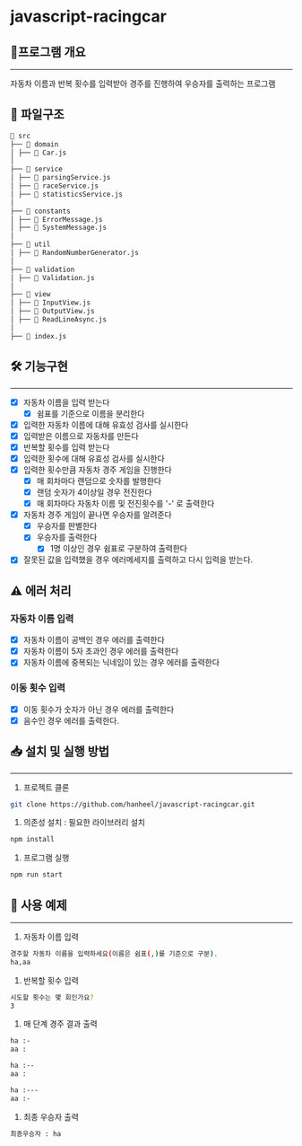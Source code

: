 # javascript-racingcar

## 📍프로그램 개요

---

자동차 이름과 반복 횟수를 입력받아 경주를 진행하여 우승자를 출력하는 프로그램

## 📁 파일구조

```bash
📂 src
├── 📂 domain
│ ├── 📄 Car.js
│
├── 📂 service
│ ├── 📄 parsingService.js
│ ├── 📄 raceService.js
│ ├── 📄 statisticsService.js
│
├── 📂 constants
│ ├── 📄 ErrorMessage.js
│ ├── 📄 SystemMessage.js
│
├── 📂 util
│ ├── 📄 RandomNumberGenerator.js
│
├── 📂 validation
│ ├── 📄 Validation.js
│
├── 📂 view
│ ├── 📄 InputView.js
│ ├── 📄 OutputView.js
│ ├── 📄 ReadLineAsync.js
│
├── 📄 index.js
```

## 🛠️ 기능구현

---

- [x] 자동차 이름을 입력 받는다
  - [x] 쉼표를 기준으로 이름을 분리한다
- [x] 입력한 자동차 이름에 대해 유효성 검사를 실시한다
- [x] 입력받은 이름으로 자동차를 만든다
- [x] 반복할 횟수를 입력 받는다
- [x] 입력한 횟수에 대해 유효성 검사를 실시한다
- [x] 입력한 횟수만큼 자동차 경주 게임을 진행한다
  - [x] 매 회차마다 랜덤으로 숫자를 발행한다
  - [x] 랜덤 숫자가 4이상일 경우 전진한다
  - [x] 매 회차마다 자동차 이름 및 전진횟수를 '-' 로 출력한다
- [x] 자동차 경주 게임이 끝나면 우승자를 알려준다
  - [x] 우승자를 판별한다
  - [x] 우승자를 출력한다
    - [x] 1명 이상인 경우 쉼표로 구분하여 출력한다
- [x] 잘못된 값을 입력했을 경우 에러메세지를 출력하고 다시 입력을 받는다.

## ⚠️ 에러 처리

### 자동차 이름 입력

- [x] 자동차 이름이 공백인 경우 에러를 출력한다
- [x] 자동차 이름이 5자 초과인 경우 에러를 출력한다
- [x] 자동차 이름에 중복되는 닉네임이 있는 경우 에러를 출력한다

### 이동 횟수 입력

- [x] 이동 횟수가 숫자가 아닌 경우 에러를 출력한다
- [x] 음수인 경우 에러를 출력한다.

## 📥 설치 및 실행 방법

---

1. 프로젝트 클론

```bash
git clone https://github.com/hanheel/javascript-racingcar.git
```

1. 의존성 설치 : 필요한 라이브러리 설치

```bash
npm install
```

1. 프로그램 실행

```bash
npm run start
```

## 📄 사용 예제

---

1. 자동차 이름 입력

```bash
경주할 자동차 이름을 입력하세요(이름은 쉼표(,)를 기준으로 구분).
ha,aa
```

1. 반복할 횟수 입력

```bash
시도할 횟수는 몇 회인가요?
3
```

1. 매 단계 경주 결과 출력

```bash
ha :-
aa :

ha :--
aa :

ha :---
aa :-
```

1. 최종 우승자 출력

```bash
최종우승자 : ha
```
